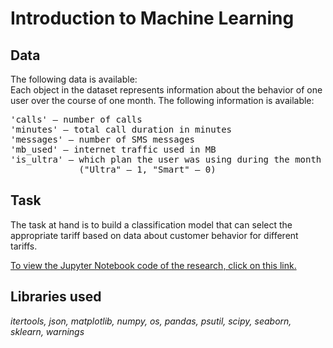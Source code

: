# Introduction to Machine Learning
## Data
The following data is available:<br>
Each object in the dataset represents information about the behavior of one user over the course of one month. The following information is available:
<pre>'calls' — number of calls
'minutes' — total call duration in minutes
'messages' — number of SMS messages
'mb_used' — internet traffic used in MB
'is_ultra' — which plan the user was using during the month
             ("Ultra" — 1, "Smart" — 0)</pre>

## Task
The task at hand is to build a classification model that can select the appropriate tariff based on data about customer behavior for different tariffs.

<a href="https://github.com/DimaDoesCode/Yandex_Practicum-Introduction_to_Machine_Learning/blob/master/introduction_to_ml/Introduction_to_Machine_Learning.ipynb">To view the Jupyter Notebook code of the research, click on this link.</a>

## Libraries used
<i>itertools, json, matplotlib, numpy, os, pandas, psutil, scipy, seaborn, sklearn, warnings</i>
